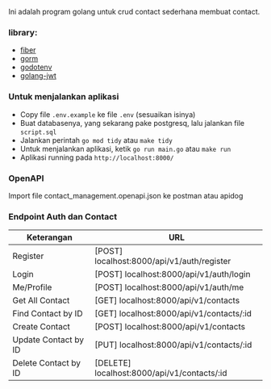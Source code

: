 Ini adalah program golang untuk crud contact sederhana membuat contact.

### library:
- [fiber](https://gofiber.io/)
- [gorm](https://gorm.io/)
- [godotenv](https://github.com/joho/godotenv)
- [golang-jwt](https://github.com/golang-jwt/jwt)

### Untuk menjalankan aplikasi
- Copy file ```.env.example``` ke file ```.env``` (sesuaikan isinya)
- Buat databasenya, yang sekarang pake postgresq, lalu jalankan file ```script.sql```
- Jalankan perintah ```go mod tidy``` atau ```make tidy```
- Untuk menjalankan aplikasi, ketik ```go run main.go``` atau ```make run```
- Aplikasi running pada ```http://localhost:8000/```

### OpenAPI
Import file contact_management.openapi.json ke postman atau apidog

### Endpoint Auth dan Contact
| Keterangan                     | URL                                          |
|--------------------------------|----------------------------------------------|
| Register                       | [POST] localhost:8000/api/v1/auth/register   |
| Login                          | [POST] localhost:8000/api/v1/auth/login      |
| Me/Profile                     | [POST] localhost:8000/api/v1/auth/me         |
| Get All Contact                | [GET] localhost:8000/api/v1/contacts         |
| Find Contact by ID             | [GET] localhost:8000/api/v1/contacts/:id     |
| Create Contact                 | [POST] localhost:8000/api/v1/contacts        |
| Update Contact by ID           | [PUT] localhost:8000/api/v1/contacts/:id     |
| Delete Contact by ID           | [DELETE] localhost:8000/api/v1/contacts/:id  |